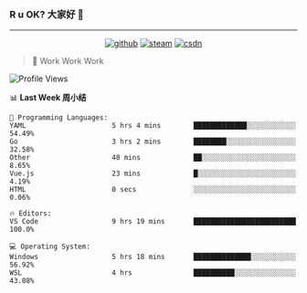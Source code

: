 ### R u OK? 大家好 👋

___

<p align="center">
  <a href="https://bigkjp97.github.io/"><img src="https://img.shields.io/badge/-GitPage-lightgrey" alt="github"></a>
  <a href="https://steamcommunity.com/id/bigkjp/"><img src="https://img.shields.io/badge/-Steam-black" alt="steam"></a>
  <a href="https://blog.csdn.net/qq_38986088"><img src="https://img.shields.io/badge/CSDN-cf000e" alt="csdn"></a>
</p>

> 🧟 Work Work Work

<!--START_SECTION:kjp readme-->
![Profile Views](http://img.shields.io/badge/Mi%20Amigos%E2%99%82%EF%B8%8F-0-ff69b4)

📊 **Last Week 周小结** 

```text
💬 Programming Languages: 
YAML                     5 hrs 4 mins        █████████████░░░░░░░░░░░░   54.49% 
Go                       3 hrs 2 mins        ████████░░░░░░░░░░░░░░░░░   32.58% 
Other                    48 mins             ██░░░░░░░░░░░░░░░░░░░░░░░   8.65% 
Vue.js                   23 mins             █░░░░░░░░░░░░░░░░░░░░░░░░   4.19% 
HTML                     0 secs              ░░░░░░░░░░░░░░░░░░░░░░░░░   0.06%

🔥 Editors: 
VS Code                  9 hrs 19 mins       █████████████████████████   100.0%

💻 Operating System: 
Windows                  5 hrs 18 mins       ██████████████░░░░░░░░░░░   56.92% 
WSL                      4 hrs               ██████████░░░░░░░░░░░░░░░   43.08%

```


<!--END_SECTION:kjp readme-->

<!--
**bigkjp97/bigkjp97** is a ✨ _special_ ✨ repository because its `README.md` (this file) appears on your GitHub profile.

Here are some ideas to get you started:

- 🔭 I’m currently working on ...
- 🌱 I’m currently learning ...
- 👯 I’m looking to collaborate on ...
- 🤔 I’m looking for help with ...
- 💬 Ask me about ...
- 📫 How to reach me: ...
- 😄 Pronouns: ...
- ⚡ Fun fact: ... -->
